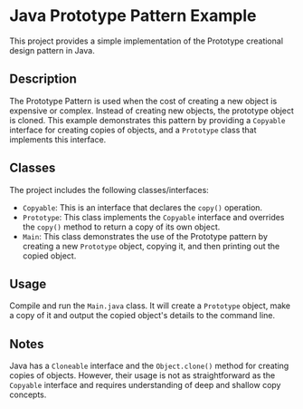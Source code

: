 # Java Prototype Pattern Example

This project provides a simple implementation of the Prototype creational design pattern in Java.

## Description

The Prototype Pattern is used when the cost of creating a new object is expensive or complex. Instead of creating
new objects, the prototype object is cloned. This example demonstrates this pattern by providing a `Copyable` interface
for creating copies of objects, and a `Prototype` class that implements this interface.

## Classes

The project includes the following classes/interfaces:

- `Copyable`: This is an interface that declares the `copy()` operation.
- `Prototype`: This class implements the `Copyable` interface and overrides the `copy()` method to return a copy of its own object.
- `Main`: This class demonstrates the use of the Prototype pattern by creating a new `Prototype` object, copying it, and then printing out the copied object.

## Usage

Compile and run the `Main.java` class. It will create a `Prototype` object, make a copy of it and output the copied object's details to the command line.


## Notes

Java has a `Cloneable` interface and the `Object.clone()` method for creating copies of objects. However, their usage is not as straightforward as the `Copyable` interface and requires understanding of deep and shallow copy concepts.